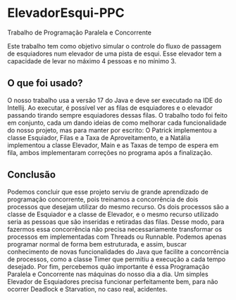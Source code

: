 # ElevadorEsqui-PPC
Trabalho de Programação Paralela e Concorrente

Este trabalho tem como objetivo simular o controle do fluxo de passagem de
esquiadores num elevador de uma pista de esqui. Esse elevador tem a capacidade de
levar no máximo 4 pessoas e no mínimo 3. 

## O que foi usado?
O nosso trabalho usa a versão 17 do Java e deve ser executado na IDE do Intellij. Ao
executar, é possível ver as filas de esquiadores e o elevador passando tirando sempre
esquiadores dessas filas.
O trabalho todo foi feito em conjunto, cada um dando ideias de como melhorar cada
funcionalidade do nosso projeto, mas para manter por escrito: O Patrick implementou a
classe Esquiador, Filas e a Taxa de Aproveitamento, e a Natália implementou a classe
Elevador, Main e as Taxas de tempo de espera em fila, ambos implementaram
correções no programa após a finalização.

## Conclusão
Podemos concluir que esse projeto serviu de grande aprendizado de programação
concorrente, pois treinamos a concorrência de dois processos que desejam utilizar do mesmo
recurso. Os dois processos são a classe de Esquiador e a classe de Elevador, e o mesmo
recurso utilizado seria as pessoas que são inseridas e retiradas das filas.
Desse modo, para fazermos essa concorrência não precisa necessariamente transformar os
processos em implementadas com Threads ou Runnable. Podemos apenas programar normal
de forma bem estruturada, e assim, buscar conhecimento de novas funcionalidades do Java
que facilite a concorrência de processos, como a classe Timer que permitiu a execução a cada
tempo desejado.
Por fim, percebemos quão importante é essa Programação Paralela e Concorrente nas
máquinas do nosso dia a dia. Um simples Elevador de Esquiadores precisa funcionar
perfeitamente bem, para não ocorrer Deadlock e Starvation, no caso real, acidentes.

